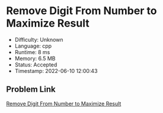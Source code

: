 # Remove Digit From Number to Maximize Result

- Difficulty: Unknown
- Language: cpp
- Runtime: 8 ms
- Memory: 6.5 MB
- Status: Accepted
- Timestamp: 2022-06-10 12:00:43

## Problem Link
[Remove Digit From Number to Maximize Result](https://leetcode.com/problems/remove-digit-from-number-to-maximize-result)

